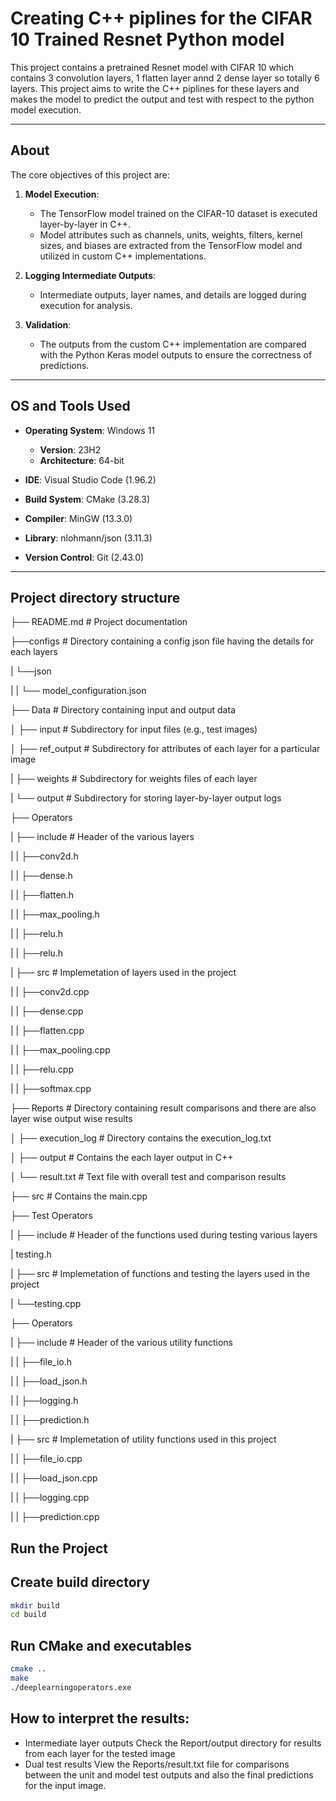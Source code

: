 # Creating C++ piplines for the CIFAR 10 Trained Resnet Python model

This project contains a pretrained Resnet model with CIFAR 10 which contains 3 convolution layers, 1 flatten layer annd 2 dense layer so totally 6 layers.  This project aims to write the C++ piplines for these layers and makes the model to predict the output and test with respect to the python model execution.

---

## About

The core objectives of this project are:

1. **Model Execution**:
   - The TensorFlow model trained on the CIFAR-10 dataset is executed layer-by-layer in C++.
   - Model attributes such as channels, units, weights, filters, kernel sizes, and biases are extracted from the TensorFlow model and utilized in custom C++ implementations.

2. **Logging Intermediate Outputs**:
   - Intermediate outputs, layer names, and details are logged during execution for analysis.

3. **Validation**:
   - The outputs from the custom C++ implementation are compared with the Python Keras model outputs to ensure the correctness of predictions.

---

## OS and Tools Used

- **Operating System**: Windows 11  
  - **Version**: 23H2  
  - **Architecture**: 64-bit  

- **IDE**: Visual Studio Code (1.96.2)  
- **Build System**: CMake (3.28.3)  
- **Compiler**: MinGW (13.3.0)  
- **Library**: nlohmann/json (3.11.3)  
- **Version Control**: Git (2.43.0)  

---

## Project directory structure



├── README.md                # Project documentation

├──configs                   # Directory containing a config json file having the details for each layers

|    └──json

|    |   └── model_configuration.json     

├── Data                     # Directory containing input and output data

│   ├── input                # Subdirectory for input files (e.g., test images)

│   ├── ref_output           # Subdirectory for attributes of each layer for a particular image

|   ├── weights              # Subdirectory for weights files of each layer

|   └── output               # Subdirectory for storing layer-by-layer output logs

├── Operators

|   ├── include                  # Header of the various layers

|   |   ├──conv2d.h

|   |   ├──dense.h

|   |   ├──flatten.h

|   |   ├──max_pooling.h

|   |   ├──relu.h

|   |   ├──relu.h

|   ├── src                      # Implemetation of layers used in the project

|   |   ├──conv2d.cpp

|   |   ├──dense.cpp

|   |   ├──flatten.cpp

|   |   ├──max_pooling.cpp

|   |   ├──relu.cpp

|   |   ├──softmax.cpp  

├── Reports                  # Directory containing result comparisons and there are also layer wise output wise results

│   ├── execution_log        # Directory contains the execution_log.txt

│   ├── output               # Contains the each layer output in C++

│   └── result.txt          # Text file with overall test and comparison results

├── src                      # Contains the main.cpp

├── Test Operators

|  ├── include                  # Header of the functions used during testing various layers

|      testing.h

|  ├── src                      # Implemetation of functions and testing the layers used in the project

|     └──testing.cpp  


├── Operators

|   ├── include                  # Header of the various utility functions

|   |   ├──file_io.h

|   |   ├──load_json.h

|   |   ├──logging.h

|   |   ├──prediction.h


|   ├── src                      # Implemetation of utility functions used in this project

|   |   ├──file_io.cpp

|   |   ├──load_json.cpp

|   |   ├──logging.cpp

|   |   ├──prediction.cpp
          



## Run the Project


## Create build directory

```bash
mkdir build
cd build

```

## Run CMake and executables

```bash
cmake ..
make
./deeplearningoperators.exe

```

## How to interpret the results:

- Intermediate layer outputs
  Check the Report/output directory for results from each layer for the tested image
- Dual test results
  View the Reports/result.txt file for comparisons between the unit and model test outputs and also the final predictions for the input image.

```